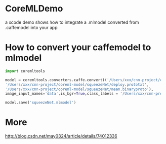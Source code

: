 # CoreMLDemo
a xcode demo shows how to integrate a .mlmodel converted from .caffemodel into your app
# How to convert your caffemodel to mlmodel

```python
import coremltools

model = coremltools.converters.caffe.convert(('/Users/xxx/cnn-project/coreml-model/squeezeNet/squeezeNet_v1.1.caffemodel',
'/Users/xxx/cnn-project/coreml-model/squeezeNet/deploy.prototxt',
'/Users/xxx/cnn-project/coreml-model/squeezeNet/mean.binaryproto'),
image_input_names='data',is_bgr=True,class_labels = '/Users/xxx/cnn-project/coreml-model/squeezeNet/imagent1000-labels.txt' )

model.save('squeezeNet.mlmodel')
```

# More
http://blog.csdn.net/may0324/article/details/74012336
